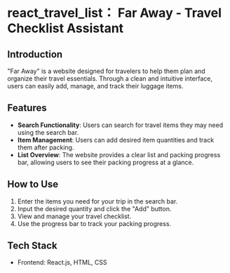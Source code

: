 # react_travel_list： Far Away - Travel Checklist Assistant

## Introduction
"Far Away" is a website designed for travelers to help them plan and organize their travel essentials. Through a clean and intuitive interface, users can easily add, manage, and track their luggage items.

## Features
- **Search Functionality**: Users can search for travel items they may need using the search bar.
- **Item Management**: Users can add desired item quantities and track them after packing.
- **List Overview**: The website provides a clear list and packing progress bar, allowing users to see their packing progress at a glance.

## How to Use
1. Enter the items you need for your trip in the search bar.
2. Input the desired quantity and click the "Add" button.
3. View and manage your travel checklist.
4. Use the progress bar to track your packing progress.

## Tech Stack
- Frontend: React.js, HTML, CSS
